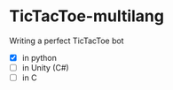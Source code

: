 # TicTacToe-multilang

Writing a perfect TicTacToe bot

- [x] in python
- [ ] in Unity (C#)
- [ ] in C
